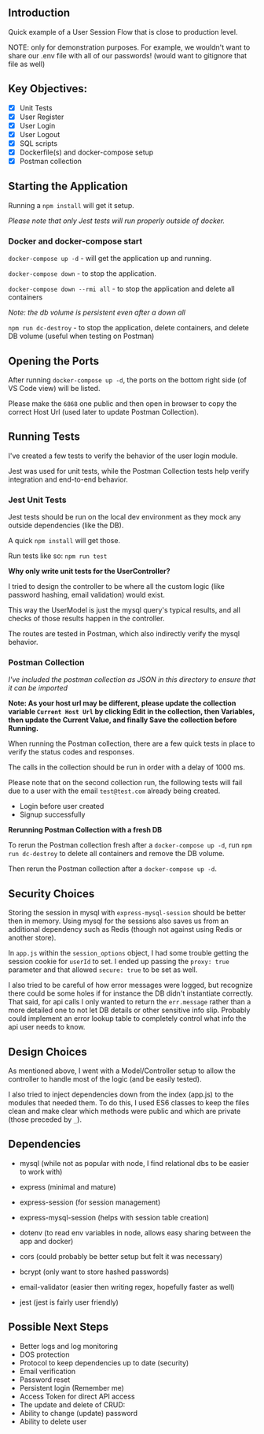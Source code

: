 ## Introduction

Quick example of a User Session Flow that is close to production level.

NOTE: only for demonstration purposes. For example, we wouldn't want to share our .env file with all of our passwords! (would want to gitignore that file as well)

## Key Objectives:

- [x] Unit Tests
- [x] User Register
- [x] User Login
- [x] User Logout
- [x] SQL scripts
- [x] Dockerfile(s) and docker-compose setup
- [x] Postman collection

## Starting the Application

Running a `npm install` will get it setup.

*Please note that only Jest tests will run properly outside of docker.*

### Docker and docker-compose start

`docker-compose up -d` - will get the application up and running.

`docker-compose down` - to stop the application.

`docker-compose down --rmi all` - to stop the application and delete all containers 

*Note: the db volume is persistent even after a down all*

`npm run dc-destroy` - to stop the application, delete containers, and delete DB volume (useful when testing on Postman)

## Opening the Ports

After running `docker-compose up -d`, the ports on the bottom right side (of VS Code view) will be listed.

Please make the `6868` one public and then open in browser to copy the correct Host Url (used later to update Postman Collection).

## Running Tests

I've created a few tests to verify the behavior of the user login module.

Jest was used for unit tests, while the Postman Collection tests help verify integration and end-to-end behavior.

### Jest Unit Tests

Jest tests should be run on the local dev environment as they mock any outside dependencies (like the DB).

A quick `npm install` will get those.

Run tests like so: `npm run test`

**Why only write unit tests for the UserController?**

I tried to design the controller to be where all the custom logic (like password hashing, email validation) would exist.

This way the UserModel is just the mysql query's typical results, and all checks of those results happen in the controller.

The routes are tested in Postman, which also indirectly verify the mysql behavior.

### Postman Collection

*I've included the postman collection as JSON in this directory to ensure that it can be imported*

**Note: As your host url may be different, please update the collection variable `Current Host Url` by clicking Edit in the collection, then Variables, then update the Current Value, and finally Save the collection before Running.**

When running the Postman collection, there are a few quick tests in place to verify the status codes and responses.

The calls in the collection should be run in order with a delay of 1000 ms.

Please note that on the second collection run, the following tests will fail due to a user with the email `test@test.com` already being created.

- Login before user created
- Signup successfully

**Rerunning Postman Collection with a fresh DB**

To rerun the Postman collection fresh after a `docker-compose up -d`, run `npm run dc-destroy` to delete all containers and remove the DB volume.

Then rerun the Postman collection after a `docker-compose up -d`.

## Security Choices

Storing the session in mysql with `express-mysql-session` should be better then in memory. Using mysql for the sessions also saves us from an additional dependency such as Redis (though not against using Redis or another store).

In `app.js` within the `session_options` object, I had some trouble getting the session cookie for `userId` to set. I ended up passing the `proxy: true` parameter and that allowed `secure: true` to be set as well.

I also tried to be careful of how error messages were logged, but recognize there could be some holes if for instance the DB didn't instantiate correctly. That said, for api calls I only wanted to return the `err.message` rather than a more detailed one to not let DB details or other sensitive info slip. Probably could implement an error lookup table to completely control what info the api user needs to know.

## Design Choices

As mentioned above, I went with a Model/Controller setup to allow the controller to handle most of the logic (and be easily tested).

I also tried to inject dependencies down from the index (app.js) to the modules that needed them. To do this, I used ES6 classes to keep the files clean and make clear which methods were public and which are private (those preceded by `_`).

## Dependencies

- mysql (while not as popular with node, I find relational dbs to be easier to work with)

- express (minimal and mature)
- express-session (for session management)
- express-mysql-session (helps with session table creation)
- dotenv (to read env variables in node, allows easy sharing between the app and docker)
- cors (could probably be better setup but felt it was necessary)
- bcrypt (only want to store hashed passwords)
- email-validator (easier then writing regex, hopefully faster as well)
- jest (jest is fairly user friendly)

## Possible Next Steps

- Better logs and log monitoring
- DOS protection
- Protocol to keep dependencies up to date (security)
- Email verification
- Password reset
- Persistent login (Remember me)
- Access Token for direct API access
- The update and delete of CRUD:
 - Ability to change (update) password
 - Ability to delete user

